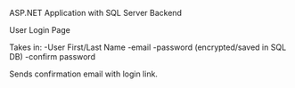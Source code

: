 ASP.NET Application with SQL Server Backend

User Login Page

Takes in:
-User First/Last Name
-email
-password (encrypted/saved in SQL DB)
-confirm password

Sends confirmation email with login link.


